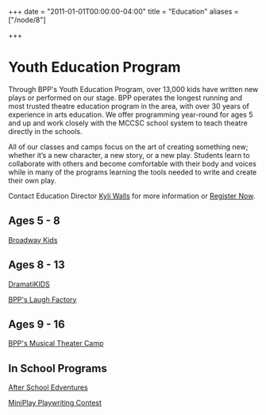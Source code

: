 +++
date = "2011-01-01T00:00:00-04:00"
title = "Education"
aliases = ["/node/8"]

+++

# Youth Education Program

Through BPP's Youth Education Program, over 13,000 kids have written new plays or performed on our stage. BPP operates the longest running and most trusted theatre education program in the area, with over 30 years of experience in arts education. We offer programming year-round for ages 5 and up and work closely with the MCCSC school system to teach theatre directly in the schools.

All of our classes and camps focus on the art of creating something new; whether it’s a new character, a new story, or a new play. Students learn to collaborate with others and become comfortable with their body and voices while in many of the programs learning the tools needed to write and create their own play.

Contact Education Director [Kyli Walls](mailto:education@newplays.org) for more information or [Register Now](https://www.ivytech.edu/files/bl-cllregistrationandparticipationFORMS.pdf).


## Ages 5 - 8

[Broadway Kids](broadway-kids)

## Ages 8 - 13

[DramatiKIDS](dramatikids)

[BPP's Laugh Factory](laugh-factory)

## Ages 9 - 16

[BPP's Musical Theater Camp](musical-theater-camp)

## In School Programs

[After School Edventures](after-school-edventures)

[MiniPlay Playwriting Contest](miniplay-playwriting-contest)
